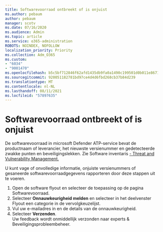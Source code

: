 ```yaml
---
title: Softwarevoorraad ontbreekt of is onjuist
ms.author: pebaum
author: pebaum
manager: scotv
ms.date: 07/16/2020
ms.audience: Admin
ms.topic: article
ms.service: o365-administration
ROBOTS: NOINDEX, NOFOLLOW
localization_priority: Priority
ms.collection: Adm_O365
ms.custom:
- "6034"
- "9001470"
ms.openlocfilehash: b5c5bf712846f62afd1435db9fa0a1490c199501d0b011e867103516770fcbfd
ms.sourcegitcommit: 920051182781bd97ce4d4d6fbd268cb37b84d239
ms.translationtype: MT
ms.contentlocale: nl-NL
ms.lasthandoff: 08/11/2021
ms.locfileid: "57897635"
---
```

# <a name="software-inventory-is-missing-or-inaccurate"></a>Softwarevoorraad ontbreekt of is onjuist

De softwarevoorraad in microsoft Defender ATP-service bevat de productnaam of leverancier, het nieuwste versienummer en gedetecteerde zwakke punten en beveiligingslekken. Zie Software inventaris [- Threat and Vulnerability Management.](https://docs.microsoft.com/windows/security/threat-protection/microsoft-defender-atp/tvm-software-inventory)

U kunt vage of onvolledige informatie, onjuiste versienummers of gesaneerde softwarevoorraadgegevens rapporteren door deze stappen uit te voeren.  

1. Open de software flyout en selecteer de toepassing op de pagina Softwarevoorraad.
2. Selecteer **Onnauwkeurigheid melden** en selecteer in het deelvenster Flyout een categorie in de vervolgkeuzelijst.
3. Vul uw e-mailadres in en de details van de onnauwkeurigheid.
4. Selecteer **Verzenden**.</br>
    Uw feedback wordt onmiddellijk verzonden naar experts & Beveiligingsprobleembeheer.